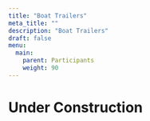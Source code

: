 ```yaml
---
title: "Boat Trailers"
meta_title: ""
description: "Boat Trailers"
draft: false
menu:
  main:
    parent: Participants
    weight: 90
---
```

# Under Construction